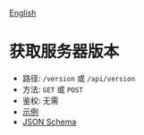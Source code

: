 [English](version.md)
# 获取服务器版本
* 路径: `/version` 或 `/api/version`
* 方法: `GET` 或 `POST`
* 鉴权: 无需
* [示例](version.example.json)
* [JSON Schema](version.json)
